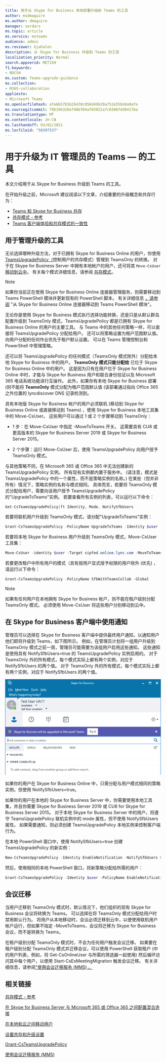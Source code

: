 ```yaml
---
title: 用于从 Skype for Business 本地部署升级到 Teams 的工具
author: msdmaguire
ms.author: dmaguire
manager: serdars
ms.topic: article
ms.service: msteams
audience: admin
ms.reviewer: bjwhalen
description: 从 Skype for Business 升级到 Teams 的工具
localization_priority: Normal
search.appverid: MET150
f1.keywords:
- NOCSH
ms.custom: Teams-upgrade-guidance
ms.collection:
- M365-collaboration
appliesto:
- Microsoft Teams
ms.openlocfilehash: afe6b57b5b2b430c056d49b29a752e55bd4a0afe
ms.sourcegitcommit: 79b19b326ef40bf04af03021a7c6506fdd9417ba
ms.translationtype: MT
ms.contentlocale: zh-CN
ms.lasthandoff: 03/02/2021
ms.locfileid: "50397537"
---
```

# <a name="tools-for-upgrading-to-teams-mdash-for-it-administrators"></a>用于升级为 IT 管理员的 Teams &mdash; 的工具

本文介绍用于从 Skype for Business 升级到 Teams 的工具。 

在开始升级之前，Microsoft 建议阅读以下文章，介绍重要的升级概念和共存行为：

- [Teams 和 Skype for Business 共存](upgrade-to-teams-on-prem-coexistence.md)
- [共存模式 - 参考](migration-interop-guidance-for-teams-with-skype.md)
- [Teams 客户端体验和共存模式的一致性](teams-client-experience-and-conformance-to-coexistence-modes.md)

## <a name="tools-for-managing-the-upgrade"></a>用于管理升级的工具

无论选择哪种升级方法，对于已拥有 Skype for Business Online 的用户，你使用 [TeamsUpgradePolicy（](https://docs.microsoft.com/powershell/module/skype/grant-csteamsupgradepolicy?view=skype-ps)控制用户的共存模式）管理到 TeamsOnly 的转换。 对于在 Skype for Business Server 中拥有本地帐户的用户，还可将其 `Move-CsUser` [移动到云中](https://docs.microsoft.com/skypeforbusiness/hybrid/move-users-between-on-premises-and-cloud)。  有关每个模式详细信息，请参阅 [共存模式](migration-interop-guidance-for-teams-with-skype.md)。

> [!NOTE]
> 如果你当前正在使用 Skype for Business Online 连接器管理服务，则需要移动到 Teams PowerShell 模块并更新现有的 PowerShell 脚本。 有关详细信息 [，请参阅](teams-powershell-move-from-sfbo.md) "从 Skype for Business Online 连接器移动到 Teams PowerShell 模块"。

无论你是使用 Skype for Business 模式执行选择功能转换，还是只是从默认群岛配置升级到 TeamsOnly 模式，TeamsUpgradePolicy 都是已拥有 Skype for Business Online 的用户的主要工具。 与 Teams 中的其他任何策略一样，可以直接将 TeamsUpgradePolicy 分配给用户。 还可以将策略设置为租户范围默认值。 向用户分配的任何作业优先于租户默认设置。  可以在 Teams 管理控制台和 PowerShell 中管理策略。

还可以将 TeamsUpgradePolicy 的任何模式（TeamsOnly 模式除外）分配给本地 Skype for Business 中的用户。 **TeamsOnly 模式只能分配给** 已位于 Skype for Business Online 中的用户。 这是因为只有在用户位于 Skype for Business Online 中时，才能与 Skype for Business 用户和联合身份验证以及 Microsoft 365 电话系统功能进行互操作。 此外，如果你有本地 Skype for Business 部署 (则不能将 **TeamsOnly** 模式分配为租户范围默认值 (该部署通过指向 Office 365 之外位置的 lyncdiscover DNS 记录检测到。

具有本地版 Skype for Business 帐户[](https://docs.microsoft.com/SkypeForBusiness/hybrid/move-users-from-on-premises-to-teams)的用户必须联机 (移动到 Skype for Business Online 或直接移动到 Teams) ，使用 Skype for Business 本地工具集中的 Move-CsUser。 这些用户可以通过 1 或 2 个步骤移动到 TeamsOnly：

-   1 步：在 Move-CsUser 中指定 -MoveToTeams 开关。 这需要具有 CU8 或更高版本的 Skype for Business Server 2019 或 Skype for Business Server 2015。

-   2 个步骤：运行 Move-CsUser 后，使用 TeamsUpgradePolicy 向用户授予 TeamsOnly 模式。

与其他策略不同，在 Microsoft 365 或 Office 365 中无法创建新的 TeamsUpgradePolicy 实例。 所有现有实例都内置于服务中。   (请注意，模式是 TeamsUpgradePolicy 中的一个属性，而不是策略实例的名称。) 在某些（但并非所有）情况下，策略实例的名称与模式相同。 具体而言，若要将 TeamsOnly 模式分配给用户，需要向该用户授予 TeamsUpgradePolicy 的"UpgradeToTeams"实例。 若要查看所有实例的列表，可以运行以下命令：

```PowerShell
Get-CsTeamsUpgradePolicy|ft Identity, Mode, NotifySfbUsers
```

若要将联机用户升级到 TeamsOnly 模式，请分配"UpgradeToTeams"实例： 

```PowerShell
Grant-CsTeamsUpgradePolicy -PolicyName UpgradeToTeams -Identity $user 
```

若要将本地 Skype for Business 用户升级到 TeamsOnly 模式，Move-CsUser工具集：

```PowerShell
Move-CsUser -identity $user -Target sipfed.online.lync.com -MoveToTeams -credential $cred
```

若要更改租户中所有用户的模式（具有按用户显式授予权限的用户除外 (优先) ，请运行以下命令：

```PowerShell
Grant-CsTeamsUpgradePolicy -PolicyName SfbWithTeamsCollab -Global
```


>[!NOTE]
>如果有任何用户在本地拥有 Skype for Business 帐户，则不能在租户级别分配 TeamsOnly 模式。 必须使用 Move-CsUser 将这些用户分别移动到云中。


## <a name="using-notifications-in-skype-for-business-clients"></a>在 Skype for Business 客户端中使用通知

管理员可以选择在 Skype for Business 客户端中提供最终用户通知，以通知用户他们即将升级到 Teams，如下图所示。 例如，在管理员计划将一组用户升级到 TeamsOnly 模式之前一周，管理员可能需要为该组用户启用这些通知。 这些通知是使用具有 NotifySfbUsers=true 的 TeamsUpgradePolicy 实例启用的。  对于 TeamsOnly 外的所有模式，每个模式实际上都有两个实例，对应于 NotifySfbUsers 的两个值。  对于 TeamsOnly 外的所有模式，每个模式实际上都有两个实例，对应于 NotifySfbUsers 的两个值。 

![显示通知的图表](media/teams-upgrade-sfb-with-notifications.png)

如果你的用户在 Skype for Business Online 中，只需分配与用户模式相同的策略实例，但使用 NotifySfbUsers=true。 

如果你的用户在本地的 Skype for Business Server 中，你需要使用本地工具集，并且你需要 Skype for Business Server 2019 或 CU8 for Skype for Business Server 2015。 对于本地 Skype for Business Server 中的用户，将遵守 TeamsUpgradePolicy 联机实例中的 mode 属性，但不使用 NotifySfbUsers 属性。 如果需要通知，则必须创建 TeamsUpgradePolicy 本地实例来控制客户端行为。 

在本地 PowerShell 窗口中，使用 NotifySfbUsers=true 创建 TeamsUpgradePolicy 的新实例：

```PowerShell
New-CsTeamsUpgradePolicy -Identity EnableNotification -NotifySfbUsers $true
```

然后，使用相同的本地 PowerShell 窗口，将新策略分配给所需的用户：

```PowerShell
Grant-CsTeamsUpgradePolicy -Identity $user -PolicyName EnableNotification
```

## <a name="meeting-migration"></a>会议迁移

当用户迁移到 TeamsOnly 模式时，默认情况下，他们组织的现有 Skype for Business 会议将转换为 Teams。 可以选择在将 TeamsOnly 模式分配给用户时禁用默认行为。 将用户从本地移动时，会议必须迁移到云中，以便使用联机用户帐户运行，但如果不指定 -MoveToTeams，会议将迁移为 Skype for Business 会议，而不是转换为 Teams。 

在租户级别分配 TeamsOnly 模式时，不会为任何用户触发会议迁移。 如果要在租户级别分配 TeamsOnly 模式并迁移会议，可以使用 PowerShell 获取租户 (中的用户列表，例如，将 Get-CsOnlineUser 与所需的筛选器一起使用) 然后循环访问其中每个用户，以使用 Start-CsExMeetingMigration 触发会议迁移。 有关详细信息，请参阅["使用会议迁移服务 (MMS) 。 ](https://docs.microsoft.com/skypeforbusiness/audio-conferencing-in-office-365/setting-up-the-meeting-migration-service-mms)



## <a name="related-links"></a>相关链接

[共存模式 - 参考](migration-interop-guidance-for-teams-with-skype.md) 

[在 Skype for Business Server 与 Microsoft 365 或 Office 365 之间配置混合连接](https://docs.microsoft.com/SkypeForBusiness/hybrid/configure-hybrid-connectivity)

[在本地和云之间移动用户](https://docs.microsoft.com/SkypeForBusiness/hybrid/move-users-between-on-premises-and-cloud)

[设置共存和升级设置](setting-your-coexistence-and-upgrade-settings.md)

[Grant-CsTeamsUpgradePolicy](https://docs.microsoft.com/powershell/module/skype/grant-csteamsupgradepolicy?view=skype-ps)

[使用会议迁移服务 (MMS) ](https://docs.microsoft.com/skypeforbusiness/audio-conferencing-in-office-365/setting-up-the-meeting-migration-service-mms)

